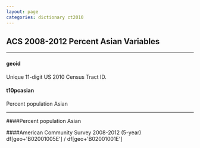 ```yaml
---
layout: page
categories: dictionary ct2010
---
```


## ACS 2008-2012 Percent Asian Variables

---

#### **geoid**
Unique 11-digit US 2010 Census Tract ID.


#### **t10pcasian**
Percent population Asian

---

####Percent population Asian ####American Community Survey 2008-2012 (5-year)	df[geo+'B02001005E'] / df[geo+'B02001001E']